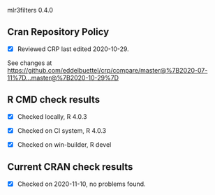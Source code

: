 mlr3filters 0.4.0

## Cran Repository Policy

- [x] Reviewed CRP last edited 2020-10-29.

See changes at https://github.com/eddelbuettel/crp/compare/master@%7B2020-07-11%7D...master@%7B2020-10-29%7D

## R CMD check results

- [x] Checked locally, R 4.0.3
- [x] Checked on CI system, R 4.0.3
- [x] Checked on win-builder, R devel


## Current CRAN check results

- [x] Checked on 2020-11-10, no problems found.
